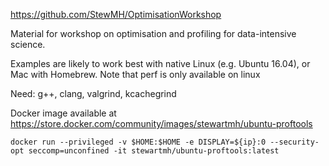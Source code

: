 https://github.com/StewMH/OptimisationWorkshop

Material for workshop on optimisation and profiling for data-intensive science.

Examples are likely to work best with native Linux (e.g. Ubuntu 16.04), or Mac with Homebrew. Note that perf is only available on linux

Need: g++, clang, valgrind, kcachegrind

Docker image available at https://store.docker.com/community/images/stewartmh/ubuntu-proftools



```docker run --privileged -v $HOME:$HOME -e DISPLAY=${ip}:0 --security-opt seccomp=unconfined -it stewartmh/ubuntu-proftools:latest```


